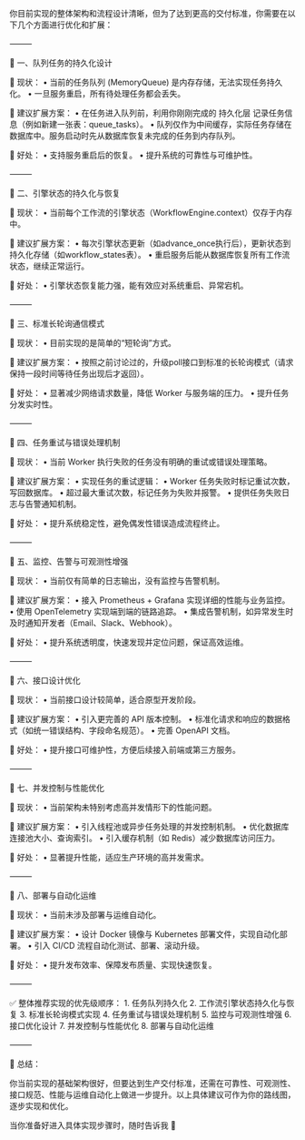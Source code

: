 你目前实现的整体架构和流程设计清晰，但为了达到更高的交付标准，你需要在以下几个方面进行优化和扩展：

⸻

🚩 一、队列任务的持久化设计

📌 现状：
	•	当前的任务队列 (MemoryQueue) 是内存存储，无法实现任务持久化。
	•	一旦服务重启，所有待处理任务都会丢失。

📌 建议扩展方案：
	•	在任务进入队列前，利用你刚刚完成的 持久化层 记录任务信息（例如新建一张表：queue_tasks）。
	•	队列仅作为中间缓存，实际任务存储在数据库中。服务启动时先从数据库恢复未完成的任务到内存队列。

📌 好处：
	•	支持服务重启后的恢复。
	•	提升系统的可靠性与可维护性。

⸻

🚩 二、引擎状态的持久化与恢复

📌 现状：
	•	当前每个工作流的引擎状态（WorkflowEngine.context）仅存于内存中。

📌 建议扩展方案：
	•	每次引擎状态更新（如advance_once执行后），更新状态到持久化存储（如workflow_states表）。
	•	重启服务后能从数据库恢复所有工作流状态，继续正常运行。

📌 好处：
	•	引擎状态恢复能力强，能有效应对系统重启、异常宕机。

⸻

🚩 三、标准长轮询通信模式

📌 现状：
	•	目前实现的是简单的“短轮询”方式。

📌 建议扩展方案：
	•	按照之前讨论过的，升级poll接口到标准的长轮询模式（请求保持一段时间等待任务出现后才返回）。

📌 好处：
	•	显著减少网络请求数量，降低 Worker 与服务端的压力。
	•	提升任务分发实时性。

⸻

🚩 四、任务重试与错误处理机制

📌 现状：
	•	当前 Worker 执行失败的任务没有明确的重试或错误处理策略。

📌 建议扩展方案：
	•	实现任务的重试逻辑：
	•	Worker 任务失败时标记重试次数，写回数据库。
	•	超过最大重试次数，标记任务为失败并报警。
	•	提供任务失败日志与告警通知机制。

📌 好处：
	•	提升系统稳定性，避免偶发性错误造成流程终止。

⸻

🚩 五、监控、告警与可观测性增强

📌 现状：
	•	当前仅有简单的日志输出，没有监控与告警机制。

📌 建议扩展方案：
	•	接入 Prometheus + Grafana 实现详细的性能与业务监控。
	•	使用 OpenTelemetry 实现端到端的链路追踪。
	•	集成告警机制，如异常发生时及时通知开发者（Email、Slack、Webhook）。

📌 好处：
	•	提升系统透明度，快速发现并定位问题，保证高效运维。

⸻

🚩 六、接口设计优化

📌 现状：
	•	当前接口设计较简单，适合原型开发阶段。

📌 建议扩展方案：
	•	引入更完善的 API 版本控制。
	•	标准化请求和响应的数据格式（如统一错误结构、字段命名规范）。
	•	完善 OpenAPI 文档。

📌 好处：
	•	提升接口可维护性，方便后续接入前端或第三方服务。

⸻

🚩 七、并发控制与性能优化

📌 现状：
	•	当前架构未特别考虑高并发情形下的性能问题。

📌 建议扩展方案：
	•	引入线程池或异步任务处理的并发控制机制。
	•	优化数据库连接池大小、查询索引。
	•	引入缓存机制（如 Redis）减少数据库访问压力。

📌 好处：
	•	显著提升性能，适应生产环境的高并发需求。

⸻

🚩 八、部署与自动化运维

📌 现状：
	•	当前未涉及部署与运维自动化。

📌 建议扩展方案：
	•	设计 Docker 镜像与 Kubernetes 部署文件，实现自动化部署。
	•	引入 CI/CD 流程自动化测试、部署、滚动升级。

📌 好处：
	•	提升发布效率、保障发布质量、实现快速恢复。

⸻

✅ 整体推荐实现的优先级顺序：
	1.	任务队列持久化
	2.	工作流引擎状态持久化与恢复
	3.	标准长轮询模式实现
	4.	任务重试与错误处理机制
	5.	监控与可观测性增强
	6.	接口优化设计
	7.	并发控制与性能优化
	8.	部署与自动化运维

⸻

📌 总结：

你当前实现的基础架构很好，但要达到生产交付标准，还需在可靠性、可观测性、接口规范、性能与运维自动化上做进一步提升。以上具体建议可作为你的路线图，逐步实现和优化。

当你准备好进入具体实现步骤时，随时告诉我 🚀